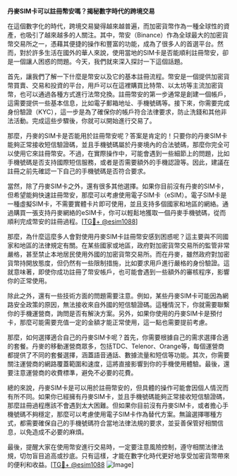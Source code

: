 **丹麥SIM卡可以註冊幣安嗎？揭秘數字時代的跨境交易**

在這個數字化的時代，跨境交易變得越來越普遍，而加密貨幣作為一種全球性的資產，也吸引了越來越多的人關注。其中，幣安（Binance）作為全球最大的加密貨幣交易所之一，憑藉其便捷的操作和豐富的功能，成為了很多人的首選平台。然而，對於許多生活在國外的華人來說，使用當地的SIM卡是否能順利註冊幣安，卻是一個讓人困惑的問題。今天，我們就來深入探討一下這個話題。

首先，讓我們了解一下什麼是幣安以及它的基本註冊流程。幣安是一個提供加密貨幣買賣、交易和投資的平台，用戶可以在這裡購買比特幣、以太坊等主流加密貨幣，也可以通過各種方式進行法幣兌換。註冊幣安的第一步通常是創建一個帳戶，這需要提供一些基本信息，比如電子郵箱地址、手機號碼等。接下來，你需要完成身份驗證（KYC），這一步是為了確保你的帳戶符合法律要求，防止洗錢和其他非法活動。完成這些步驟後，你就可以開始進行交易了。

那麼，丹麥的SIM卡是否能用於註冊幣安呢？答案是肯定的！只要你的丹麥SIM卡能夠正常接收短信驗證碼，並且手機號碼屬於丹麥境內的合法號碼，那麼你完全可以使用它來註冊幣安。不過，在實際操作中，可能會遇到一些細節上的問題，比如手機號碼是否支持國際短信服務，或者是否需要額外的手機認證等。因此，建議在註冊之前先確認一下自己的手機號碼是否符合要求。

當然，除了丹麥SIM卡之外，還有很多其他選擇。如果你目前沒有丹麥的SIM卡，但希望能夠快速註冊幣安，那麼可以考慮使用電子SIM卡（eSIM）。電子SIM卡是一種虛擬SIM卡，不需要實體卡片即可使用，並且支持多個國家和地區的網絡。通過購買一張支持丹麥網絡的eSIM卡，你可以輕鬆地獲取一個丹麥手機號碼，從而順利完成幣安的註冊過程。[[TG💪+ @esim1088](https://t.me/s/esim1088)]

那麼，為什麼這麼多人會對使用丹麥SIM卡註冊幣安感到困惑呢？這主要與不同國家和地區的法律規定有關。在某些國家或地區，政府對加密貨幣交易所的監管非常嚴格，甚至禁止本地居民使用外國的加密貨幣交易所。而在丹麥，雖然政府對加密貨幣持開放態度，但仍然有一些限制措施，比如要求用戶進行嚴格的身份驗證。這就意味著，即使你成功註冊了幣安帳戶，也可能會遇到一些額外的審核程序，影響你的正常使用。

除此之外，還有一些技術方面的問題需要注意。例如，某些丹麥SIM卡可能因為網路安全政策的原因，無法接收來自外國的短信驗證碼。這種情況下，你就需要聯繫你的手機運營商，詢問是否有解決方案。另外，如果你使用的丹麥SIM卡是預付卡，那麼可能需要充值一定的金額才能正常使用，這一點也需要提前考慮。

那麼，如何選擇適合自己的丹麥SIM卡呢？首先，你需要根據自己的需求選擇合適的套餐。丹麥的移動運營商眾多，包括TDC、Telenor、Orange等，每個運營商都提供了不同的套餐選擇，涵蓋語音通話、數據流量和短信等功能。其次，你需要關注運營商的網路覆蓋範圍和速度，這將直接影響到你的手機使用體驗。最後，還要注意運營商的收費標準，避免不必要的花費。

總的來說，丹麥SIM卡是可以用於註冊幣安的，但具體的操作可能會因個人情況而有所不同。如果你已經擁有丹麥SIM卡，並且手機號碼能夠正常接收短信驗證碼，那麼註冊過程應該不會遇到太大困難。但如果你目前沒有丹麥SIM卡，或者擔心手機號碼不夠穩定，那麼可以考慮使用電子SIM卡作為替代方案。無論選擇哪種方式，都需要確保自己的手機號碼符合當地法律法規的要求，並妥善保管好相關信息，以免造成不必要的麻煩。

最後，提醒大家在使用幣安進行交易時，一定要注意風險控制，遵守相關法律法規，切勿盲目追高或抄底。只有這樣，才能在數字化時代更好地享受加密貨幣帶來的便利和收益。[[TG💪+ @esim1088](https://t.me/s/esim1088) ![Image](https://i.postimg.cc/4NQfJmqS/Snipaste-2025-05-13-00-14-12.png)]